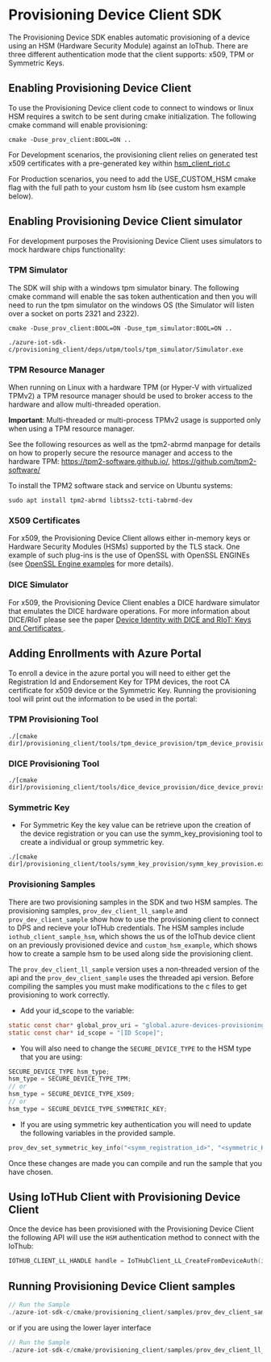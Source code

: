 # Provisioning Device Client SDK

The Provisioning Device SDK enables automatic provisioning of a device using an HSM (Hardware Security Module) against an IoThub.  There are three different authentication mode that the client supports: x509, TPM or Symmetric Keys.

## Enabling Provisioning Device Client

To use the Provisioning Device client code to connect to windows or linux HSM requires a switch to be sent during cmake initialization.  The following cmake command will enable provisioning:

```Shell
cmake -Duse_prov_client:BOOL=ON ..
```

For Development scenarios, the provisioning client relies on generated test x509 certificates with a pre-generated key within [hsm_client_riot.c](https://github.com/Azure/azure-iot-sdk-c/blob/main/provisioning_client/adapters/hsm_client_riot.c)

For Production scenarios, you need to add the USE_CUSTOM_HSM cmake flag with the full path to your custom hsm lib (see custom hsm example below).

## Enabling Provisioning Device Client simulator

For development purposes the Provisioning Device Client uses simulators to mock hardware chips functionality:

### TPM Simulator

The SDK will ship with a windows tpm simulator binary.  The following cmake command will enable the sas token authentication and then you will need to run the tpm simulator on the windows OS (the Simulator will listen over a socket on ports 2321 and 2322).

```Shell
cmake -Duse_prov_client:BOOL=ON -Duse_tpm_simulator:BOOL=ON ..

./azure-iot-sdk-c/provisioning_client/deps/utpm/tools/tpm_simulator/Simulator.exe
```

### TPM Resource Manager

When running on Linux with a hardware TPM (or Hyper-V with virtualized TPMv2) a TPM resource manager should be used to broker access to the hardware and allow multi-threaded operation.

__Important__: Multi-threaded or multi-process TPMv2 usage is supported only when using a TPM resource manager.

See the following resources as well as the tpm2-abrmd manpage for details on how to properly secure the resource manager and access to the hardware TPM: https://tpm2-software.github.io/, https://github.com/tpm2-software/

To install the TPM2 software stack and service on Ubuntu systems:

```
sudo apt install tpm2-abrmd libtss2-tcti-tabrmd-dev
```

### X509 Certificates

For x509, the Provisioning Device Client allows either in-memory keys or Hardware Security Modules (HSMs) supported by the TLS stack. One example of such plug-ins is the use of OpenSSL with OpenSSL ENGINEs (see [OpenSSL Engine examples](../../iothub_client/devdoc/iothubclient_c_library.md#openssl-engine-examples) for more details). 

### DICE Simulator

For x509, the Provisioning Device Client enables a DICE hardware simulator that emulates the DICE hardware operations.
For more information about DICE/RIoT please see the paper [Device Identity with DICE and RIoT: Keys and Certificates
](https://www.microsoft.com/research/publication/device-identity-dice-riot-keys-certificates/).

## Adding Enrollments with Azure Portal

To enroll a device in the azure portal you will need to either get the Registration Id and Endorsement Key for TPM devices, the root CA certificate for x509 device or the Symmetric Key.  Running the provisioning tool will print out the information to be used in the portal:

### TPM Provisioning Tool

```Shell
./[cmake dir]/provisioning_client/tools/tpm_device_provision/tpm_device_provision.exe
```

### DICE Provisioning Tool

```Shell
./[cmake dir]/provisioning_client/tools/dice_device_provision/dice_device_provision.exe
```

### Symmetric Key

- For Symmetric Key the key value can be retrieve upon the creation of the device registration or you can use the symm_key_provisioning tool to create a individual or group symmetric key.

```Shell
./[cmake dir]/provisioning_client/tools/symm_key_provision/symm_key_provision.exe
```

### Provisioning Samples

There are two provisioning samples in the SDK and two HSM samples.  The provisioning samples, `prov_dev_client_ll_sample` and `prov_dev_client_sample` show how to use the provisioning client to connect to DPS and recieve your IoTHub credentials.  The HSM samples include `iothub_client_sample_hsm`, which shows the us of the IoThub device client on an previously provisioned device and `custom_hsm_example`, which shows how to create a sample hsm to be used along side the provisioning client.

The `prov_dev_client_ll_sample` version uses a non-threaded version of the api and the `prov_dev_client_sample` uses the threaded api version.  Before compiling the samples you must make modifications to the c files to get provisioning to work correctly.

- Add your id_scope to the variable:

```C
static const char* global_prov_uri = "global.azure-devices-provisioning.net";
static const char* id_scope = "[ID Scope]";
```

- You will also need to change the `SECURE_DEVICE_TYPE` to the HSM type that you are using:

```C
SECURE_DEVICE_TYPE hsm_type;
hsm_type = SECURE_DEVICE_TYPE_TPM;
// or
hsm_type = SECURE_DEVICE_TYPE_X509;
// or
hsm_type = SECURE_DEVICE_TYPE_SYMMETRIC_KEY;
```

- If you are using symmetric key authentication you will need to update the following variables in the provided sample.

```C
prov_dev_set_symmetric_key_info("<symm_registration_id>", "<symmetric_Key>");
```

Once these changes are made you can compile and run the sample that you have chosen.

## Using IoTHub Client with Provisioning Device Client

Once the device has been provisioned with the Provisioning Device Client the following API will use the `HSM` authentication method to connect with the IoThub:

```C
IOTHUB_CLIENT_LL_HANDLE handle = IoTHubClient_LL_CreateFromDeviceAuth(iothub_uri, device_id, iothub_transport);
```

## Running Provisioning Device Client samples

```C
// Run the Sample
./azure-iot-sdk-c/cmake/provisioning_client/samples/prov_dev_client_sample/prov_dev_client_sample
```

or if you are using the lower layer interface

```C
// Run the Sample
./azure-iot-sdk-c/cmake/provisioning_client/samples/prov_dev_client_ll_sample/prov_dev_client_ll_sample
```

